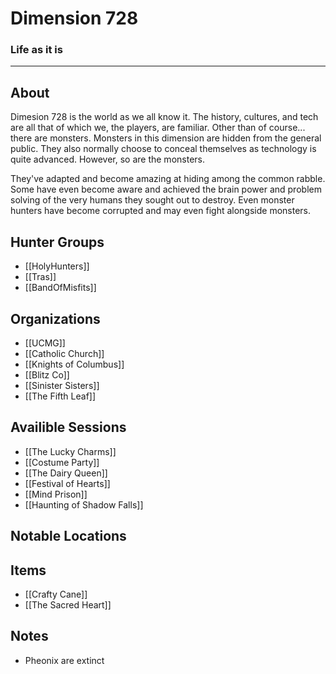 # Dimension 728
### Life as it is
---
## About
Dimesion 728 is the world as we all know it. The history, cultures, and tech are all that of which we, the players, are familiar. Other than of course... there are monsters. Monsters in this dimension are hidden from the general public. They also normally choose to conceal themselves as technology is quite advanced. However, so are the monsters.

They've adapted and become amazing at hiding among the common rabble. Some have even become aware and achieved the brain power and problem solving of the very humans they sought out to destroy. Even monster hunters have become corrupted and may even fight alongside monsters.

## Hunter Groups
- [[HolyHunters]]
- [[Tras]]
- [[BandOfMisfits]]

## Organizations
- [[UCMG]]
- [[Catholic Church]]
- [[Knights of Columbus]]
- [[Blitz Co]]
- [[Sinister Sisters]]
- [[The Fifth Leaf]]

## Availible Sessions
- [[The Lucky Charms]]
- [[Costume Party]]
- [[The Dairy Queen]]
- [[Festival of Hearts]]
- [[Mind Prison]]
- [[Haunting of Shadow Falls]]

## Notable Locations

## Items
- [[Crafty Cane]]
- [[The Sacred Heart]]

## Notes
- Pheonix are extinct